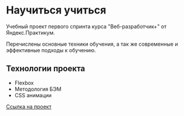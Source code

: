 # Научиться учиться

Учебный проект первого спринта курса "Веб-разработчик+" от Яндекс.Практикум.

Перечислены основные техники обучения, а так же современные и эффективные подходы к обучению.

## Технологии проекта
* Flexbox
* Методология БЭМ
* CSS анимации

[Ссылка на проект](https://onyxd3v.github.io/how-to-learn-plus/)
